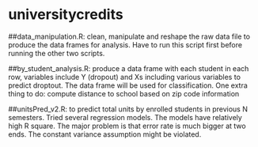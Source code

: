 # universitycredits


##data_manipulation.R: clean, manipulate and reshape the raw data file to produce the data frames for analysis. Have to run this script first before running the other two scripts.

##by_student_analysis.R: produce a data frame with each student in each row, variables include Y (dropout) and Xs including various variables to predict droptout. The data frame will be used for classification.
  One extra thing to do: compute distance to school based on zip code information

##unitsPred_v2.R: to predict total units by enrolled students in previous N semesters. Tried several regression models. The models have relatively high R square. The major problem is that error rate is much bigger at two ends. The constant variance assumption might be violated.

